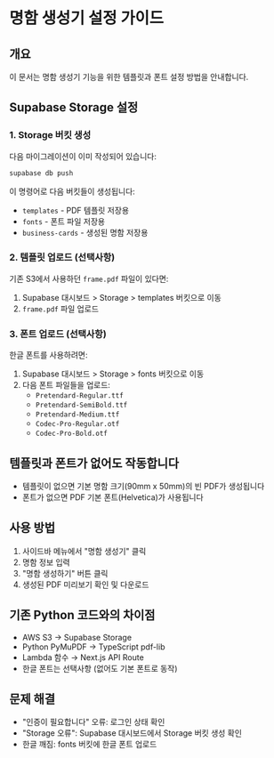 # 명함 생성기 설정 가이드

## 개요
이 문서는 명함 생성기 기능을 위한 템플릿과 폰트 설정 방법을 안내합니다.

## Supabase Storage 설정

### 1. Storage 버킷 생성
다음 마이그레이션이 이미 작성되어 있습니다:
```bash
supabase db push
```

이 명령어로 다음 버킷들이 생성됩니다:
- `templates` - PDF 템플릿 저장용
- `fonts` - 폰트 파일 저장용
- `business-cards` - 생성된 명함 저장용

### 2. 템플릿 업로드 (선택사항)
기존 S3에서 사용하던 `frame.pdf` 파일이 있다면:
1. Supabase 대시보드 > Storage > templates 버킷으로 이동
2. `frame.pdf` 파일 업로드

### 3. 폰트 업로드 (선택사항)
한글 폰트를 사용하려면:
1. Supabase 대시보드 > Storage > fonts 버킷으로 이동
2. 다음 폰트 파일들을 업로드:
   - `Pretendard-Regular.ttf`
   - `Pretendard-SemiBold.ttf`
   - `Pretendard-Medium.ttf`
   - `Codec-Pro-Regular.otf`
   - `Codec-Pro-Bold.otf`

## 템플릿과 폰트가 없어도 작동합니다
- 템플릿이 없으면 기본 명함 크기(90mm x 50mm)의 빈 PDF가 생성됩니다
- 폰트가 없으면 PDF 기본 폰트(Helvetica)가 사용됩니다

## 사용 방법
1. 사이드바 메뉴에서 "명함 생성기" 클릭
2. 명함 정보 입력
3. "명함 생성하기" 버튼 클릭
4. 생성된 PDF 미리보기 확인 및 다운로드

## 기존 Python 코드와의 차이점
- AWS S3 → Supabase Storage
- Python PyMuPDF → TypeScript pdf-lib
- Lambda 함수 → Next.js API Route
- 한글 폰트는 선택사항 (없어도 기본 폰트로 동작)

## 문제 해결
- "인증이 필요합니다" 오류: 로그인 상태 확인
- "Storage 오류": Supabase 대시보드에서 Storage 버킷 생성 확인
- 한글 깨짐: fonts 버킷에 한글 폰트 업로드